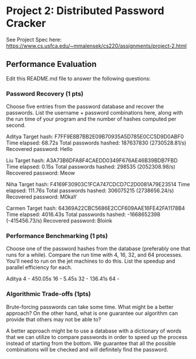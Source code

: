 # Project 2: Distributed Password Cracker

See Project Spec here: https://www.cs.usfca.edu/~mmalensek/cs220/assignments/project-2.html

## Performance Evaluation

Edit this README.md file to answer the following questions:

### Password Recovery (1 pts)

Choose five entries from the password database and recover the passwords. List the username + password combinations here, along with the run time of your program and the number of hashes computed per second.

Aditya
Target hash: F7FF9E8B7BB2E09B70935A5D785E0CC5D9D0ABF0
Time elapsed: 68.72s
Total passwords hashed: 187637830 (2730528.81/s)
Recovered password: Hello

Liu
Target hash: A3A73B6DFA8F4CAEDD0349F676AE46B39BDB7FBD
Time elapsed: 0.15s
Total passwords hashed: 298535 (2052308.98/s)
Recovered password: Meow

Niha
Target hash: F4169F30903C1FCA747CDCD7C2D0081A79E23514
Time elapsed: 111.76s
Total passwords hashed: 306075215 (2738656.24/s)
Recovered password: M0kaY

Carmen
Target hash: 64369A22CBC5686E2CCF609AAE16FE42FA1178B4
Time elapsed: 4016.43s
Total passwords hashed: -1668652398 (-415456.73/s)
Recovered password: Bloink



### Performance Benchmarking (1 pts)

Choose one of the password hashes from the database (preferably one that runs for a while). Compare the run time with 4, 16, 32, and 64 processes. You'll need to run on the jet machines to do this. List the speedup and parallel efficiency for each.

Aditya
4 - 450.05s
16 - 5.45s
32 - 136.41s
64 - 


### Algorithmic Trade-offs (1pts)

Brute-forcing passwords can take some time. What might be a better approach?  On the other hand, what is one guarantee our algorithm can provide that others may not be able to?

A better approach might be to use a database with a dictionary of words that we can utilize to compare passwords in order to speed up the process instead of starting from the bottom. We guarantee that all the possible combinations will be checked and will definitely find the password. 
